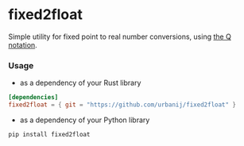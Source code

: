 # fixed2float

Simple utility for fixed point to real number conversions, using [the Q notation](https://en.wikipedia.org/wiki/Fixed-point_arithmetic#Notations).

### Usage

- as a dependency of your Rust library

```toml
[dependencies]
fixed2float = { git = "https://github.com/urbanij/fixed2float" }
```

- as a dependency of your Python library

```sh
pip install fixed2float
```
